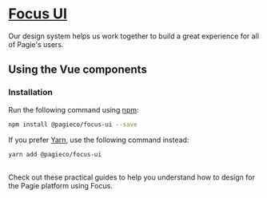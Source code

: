 # [Focus UI](https://focus.pagie.co)

Our design system helps us work together to build a great experience for all of Pagie's users.

## Using the Vue components

### Installation

Run the following command using [npm](https://www.npmjs.com/):

```bash
npm install @pagieco/focus-ui --save
```

If you prefer [Yarn](https://yarnpkg.com/en/), use the following command instead:

```bash
yarn add @pagieco/focus-ui
```

##

Check out these practical guides to help you understand how to design for the Pagie platform using Focus.
